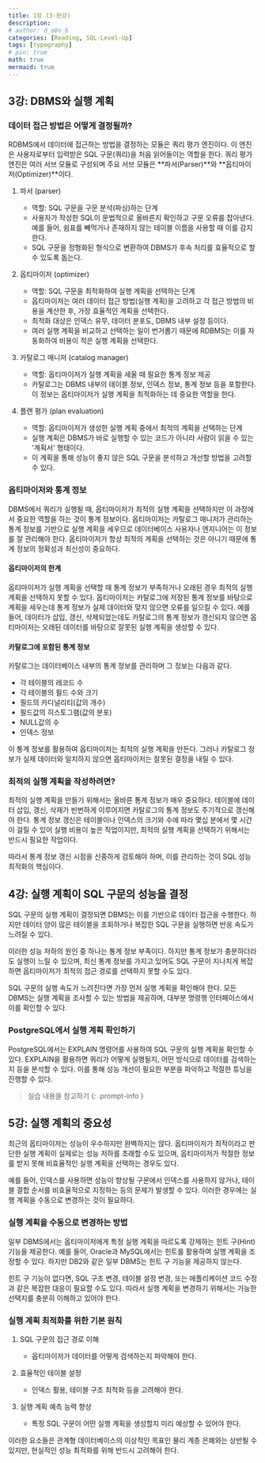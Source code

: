 ```yaml
---
title: 1장 (3-완강)
description: 
# author: d_o0o_b
categories: [Reading, SQL-Level-Up]
tags: [typography]
# pin: true
math: true
mermaid: true
---
```


## 3강: DBMS와 실행 계획

### 데이터 접근 방법은 어떻게 결정될까?

RDBMS에서 데이터에 접근하는 방법을 결정하는 모듈은 쿼리 평가 엔진이다. 이 엔진은 사용자로부터 입력받은 SQL 구문(쿼리)을 처음 읽어들이는 역할을 한다. 쿼리 평가 엔진은 여러 서브 모듈로 구성되며 주요 서브 모듈은 **파서(Parser)**와 **옵티마이저(Optimizer)**이다.

1. 파서 (parser)
    - 역할: SQL 구문을 구문 분석(파싱)하는 단계
    - 사용자가 작성한 SQL이 문법적으로 올바른지 확인하고 구문 오류를 잡아낸다. 예를 들어, 쉼표를 빼먹거나 존재하지 않는 테이블 이름을 사용할 때 이를 감지한다.
    - SQL 구문을 정형화된 형식으로 변환하여 DBMS가 후속 처리를 효율적으로 할 수 있도록 돕는다.

2. 옵티마이저 (optimizer)
    - 역할: SQL 구문을 최적화하여 실행 계획을 선택하는 단계
    - 옵티마이저는 여러 데이터 접근 방법(실행 계획)을 고려하고 각 접근 방법의 비용을 계산한 후, 가장 효율적인 계획을 선택한다.
    - 최적화 대상은 인덱스 유무, 데이터 분포도, DBMS 내부 설정 등이다.
    - 여러 실행 계획을 비교하고 선택하는 일이 번거롭기 때문에 RDBMS는 이를 자동화하여 비용이 적은 실행 계획을 선택한다.

3. 카탈로그 매니저 (catalog manager)
    - 역할: 옵티마이저가 실행 계획을 세울 때 필요한 통계 정보 제공
    - 카탈로그는 DBMS 내부의 테이블 정보, 인덱스 정보, 통계 정보 등을 포함한다. 이 정보는 옵티마이저가 실행 계획을 최적화하는 데 중요한 역할을 한다.

4. 플랜 평가 (plan evaluation)
    - 역할: 옵티마이저가 생성한 실행 계획 중에서 최적의 계획을 선택하는 단계
    - 실행 계획은 DBMS가 바로 실행할 수 있는 코드가 아니라 사람이 읽을 수 있는 '계획서' 형태이다.
    - 이 계획을 통해 성능이 좋지 않은 SQL 구문을 분석하고 개선할 방법을 고려할 수 있다.

### 옵티마이저와 통계 정보
DBMS에서 쿼리가 실행될 때, 옵티마이저가 최적의 실행 계획을 선택하지만 이 과정에서 중요한 역할을 하는 것이 통계 정보이다. 옵티마이저는 카탈로그 매니저가 관리하는 통계 정보를 기반으로 실행 계획을 세우므로 데이터베이스 사용자나 엔지니어는 이 정보를 잘 관리해야 한다. 옵티마이저가 항상 최적의 계획을 선택하는 것은 아니기 때문에 통계 정보의 정확성과 최신성이 중요하다.

#### 옵티마이저의 한계
옵티마이저가 실행 계획을 선택할 때 통계 정보가 부족하거나 오래된 경우 최적의 실행 계획을 선택하지 못할 수 있다. 옵티마이저는 카탈로그에 저장된 통계 정보를 바탕으로 계획을 세우는데 통계 정보가 실제 데이터와 맞지 않으면 오류를 일으킬 수 있다. 예를 들어, 데이터가 삽입, 갱신, 삭제되었는데도 카탈로그의 통계 정보가 갱신되지 않으면 옵티마이저는 오래된 데이터를 바탕으로 잘못된 실행 계획을 생성할 수 있다.

#### 카탈로그에 포함된 통계 정보
카탈로그는 데이터베이스 내부의 통계 정보를 관리하며 그 정보는 다음과 같다.
- 각 테이블의 레코드 수
- 각 테이블의 필드 수와 크기
- 필드의 카디널리티(값의 개수)
- 필드값의 히스토그램(값의 분포)
- NULL값의 수
- 인덱스 정보

이 통계 정보를 활용하여 옵티마이저는 최적의 실행 계획을 만든다. 그러나 카탈로그 정보가 실제 데이터와 일치하지 않으면 옵티마이저는 잘못된 결정을 내릴 수 있다.

### 최적의 실행 계획을 작성하려면?
최적의 실행 계획을 만들기 위해서는 올바른 통계 정보가 매우 중요하다. 테이블에 데이터 삽입, 갱신, 삭제가 빈번하게 이루어지면 카탈로그의 통계 정보도 주기적으로 갱신해야 한다. 통계 정보 갱신은 테이블이나 인덱스의 크기와 수에 따라 몇십 분에서 몇 시간이 걸릴 수 있어 실행 비용이 높은 작업이지만, 최적의 실행 계획을 선택하기 위해서는 반드시 필요한 작업이다.

따라서 통계 정보 갱신 시점을 신중하게 검토해야 하며, 이를 관리하는 것이 SQL 성능 최적화의 핵심이다.


## 4강: 실행 계획이 SQL 구문의 성능을 결정
SQL 구문의 실행 계획이 결정되면 DBMS는 이를 기반으로 데이터 접근을 수행한다. 하지만 데이터 양이 많은 테이블을 조회하거나 복잡한 SQL 구문을 실행하면 반응 속도가 느려질 수 있다.

이러한 성능 저하의 원인 중 하나는 통계 정보 부족이다. 하지만 통계 정보가 충분하더라도 실행이 느릴 수 있으며, 최신 통계 정보를 가지고 있어도 SQL 구문이 지나치게 복잡하면 옵티마이저가 최적의 접근 경로를 선택하지 못할 수도 있다.

SQL 구문의 실행 속도가 느려진다면 가장 먼저 실행 계획을 확인해야 한다. 모든 DBMS는 실행 계획을 조사할 수 있는 방법을 제공하며, 대부분 명령행 인터페이스에서 이를 확인할 수 있다.

### PostgreSQL에서 실행 계획 확인하기
PostgreSQL에서는 EXPLAIN 명령어를 사용하여 SQL 구문의 실행 계획을 확인할 수 있다. EXPLAIN을 활용하면 쿼리가 어떻게 실행될지, 어떤 방식으로 데이터를 검색하는지 등을 분석할 수 있다. 이를 통해 성능 개선이 필요한 부분을 파악하고 적절한 튜닝을 진행할 수 있다.

> 실습 내용을 참고하기
{: .prompt-info }


## 5강: 실행 계획의 중요성
최근의 옵티마이저는 성능이 우수하지만 완벽하지는 않다. 옵티마이저가 최적이라고 판단한 실행 계획이 실제로는 성능 저하를 초래할 수도 있으며, 옵티마이저가 적절한 정보를 받지 못해 비효율적인 실행 계획을 선택하는 경우도 있다.

예를 들어, 인덱스를 사용하면 성능이 향상될 구문에서 인덱스를 사용하지 않거나, 테이블 결합 순서를 비효율적으로 지정하는 등의 문제가 발생할 수 있다. 이러한 경우에는 실행 계획을 수동으로 변경하는 것이 필요하다.

### 실행 계획을 수동으로 변경하는 방법
일부 DBMS에서는 옵티마이저에게 특정 실행 계획을 따르도록 강제하는 힌트 구(Hint) 기능을 제공한다. 예를 들어, Oracle과 MySQL에서는 힌트를 활용하여 실행 계획을 조정할 수 있다. 하지만 DB2와 같은 일부 DBMS는 힌트 구 기능을 제공하지 않는다.

힌트 구 기능이 없다면, SQL 구조 변경, 테이블 설정 변경, 또는 애플리케이션 코드 수정과 같은 복잡한 대응이 필요할 수도 있다. 따라서 실행 계획을 변경하기 위해서는 가능한 선택지를 충분히 이해하고 있어야 한다.

### 실행 계획 최적화를 위한 기본 원칙
1. SQL 구문의 접근 경로 이해
    - 옵티마이저가 데이터를 어떻게 검색하는지 파악해야 한다.

2. 효율적인 테이블 설정
    - 인덱스 활용, 테이블 구조 최적화 등을 고려해야 한다.

3. 실행 계획 예측 능력 향상
    - 특정 SQL 구문이 어떤 실행 계획을 생성할지 미리 예상할 수 있어야 한다.

이러한 요소들은 관계형 데이터베이스의 이상적인 목표인 물리 계층 은폐와는 상반될 수 있지만, 현실적인 성능 최적화를 위해 반드시 고려해야 한다.